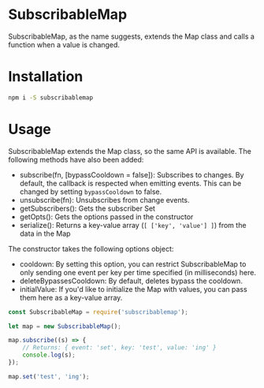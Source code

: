 # SubscribableMap

SubscribableMap, as the name suggests, extends the Map class and calls a function when a value is changed.

# Installation

```sh
npm i -S subscribablemap
```

# Usage

SubscribableMap extends the Map class, so the same API is available. The following methods have also been added:
- subscribe(fn, [bypassCooldown = false]): Subscribes to changes. By default, the callback is respected when emitting events. This can be changed by setting `bypassCooldown` to false.
- unsubscribe(fn): Unsubscribes from change events.
- getSubscribers(): Gets the subscriber Set
- getOpts(): Gets the options passed in the constructor
- serialize(): Returns a key-value array (`[ ['key', 'value'] ]`) from the data in the Map

The constructor takes the following options object:
- cooldown: By setting this option, you can restrict SubscribableMap to only sending one event per key per time specified (in milliseconds) here.
- deleteBypassesCooldown: By default, deletes bypass the cooldown.
- initialValue: If you'd like to initialize the Map with values, you can pass them here as a key-value array.

```js
const SubscribableMap = require('subscribablemap');

let map = new SubscribableMap();

map.subscribe((s) => {
	// Returns: { event: 'set', key: 'test', value: 'ing' }
	console.log(s);
});

map.set('test', 'ing');
```